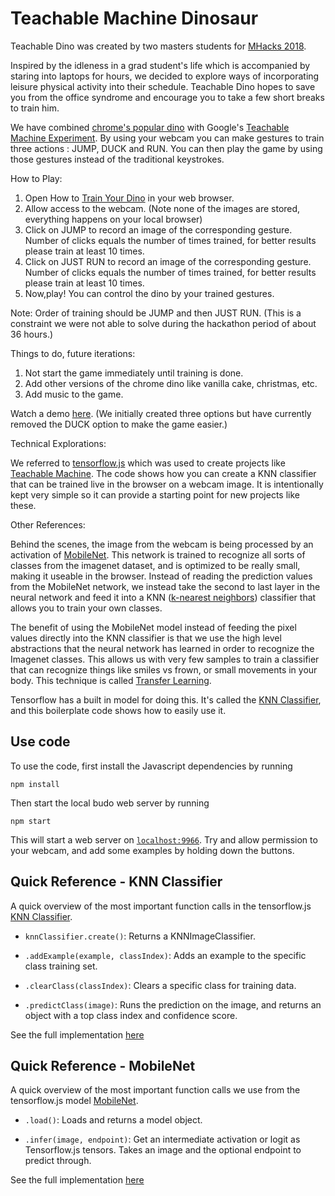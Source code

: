 # Teachable Machine Dinosaur

Teachable Dino was created by two masters students for [MHacks 2018](https://twitter.com/mhacks?lang=en).

Inspired by the idleness in a grad student's life which is accompanied by staring into laptops for hours, we decided to explore ways of incorporating leisure physical activity into their schedule. Teachable Dino hopes to save you from the office syndrome and encourage you to take a few short breaks to train him. 

We have combined [chrome's popular dino](chrome://dino/) with Google's [Teachable Machine Experiment](https://teachablemachine.withgoogle.com/). By using your webcam you can make gestures to train three actions : JUMP, DUCK and RUN. You can then play the game by using those gestures instead of the traditional keystrokes. 

How to Play:

1) Open How to [Train Your Dino](https://www.howtotrainyourdino.com/) in your web browser. 
2) Allow access to the webcam. (Note none of the images are stored, everything happens on your local browser)
3) Click on JUMP to record an image of the corresponding gesture. Number of clicks equals the number of times trained, for better results please train at least 10 times.  
4) Click on JUST RUN to record an image of the corresponding gesture. Number of clicks equals the number of times trained, for better results please train at least 10 times. 
5) Now,play! You can control the dino by your trained gestures. 

Note: Order of training should be JUMP and then JUST RUN. (This is a constraint we were not able to solve during the hackathon period of about 36 hours.)

Things to do, future iterations:

1) Not start the game immediately until training is done. 
2) Add other versions of the chrome dino like vanilla cake, christmas, etc.
3) Add music to the game. 

Watch a demo [here](https://www.youtube.com/watch?v=g6y90VTTfYY&feature=youtu.be).
(We initially created three options but have currently removed the DUCK option to make the game easier.)

Technical Explorations: 

We referred to [tensorflow.js](https://github.com/tensorflow/tfjs-models) which was used to create projects like [Teachable Machine](https://teachablemachine.withgoogle.com/). The code shows how you can create a KNN classifier that can be trained live in the browser on a webcam image. It is intentionally kept very simple so it can provide a starting point for new projects like these.

Other References:

Behind the scenes, the image from the webcam is being processed by an activation of [MobileNet](https://github.com/tensorflow/tfjs-examples/tree/master/mobilenet). This network is trained to recognize all sorts of classes from the imagenet dataset, and is optimized to be really small, making it useable in the browser. Instead of reading the prediction values from the MobileNet network, we instead take the second to last layer in the neural network and feed it into a KNN ([k-nearest neighbors](https://en.wikipedia.org/wiki/K-nearest_neighbors_algorithm)) classifier that allows you to train your own classes. 

The benefit of using the MobileNet model instead of feeding the pixel values directly into the KNN classifier is that we use the high level abstractions that the neural network has learned in order to recognize the Imagenet classes. This allows us with very few samples to train a classifier that can recognize things like smiles vs frown, or small movements in your body. This technique is called [Transfer Learning](https://en.wikipedia.org/wiki/Transfer_learning).

Tensorflow has a built in model for doing this. It's called the [KNN Classifier](https://github.com/tensorflow/tfjs-models/tree/master/knn-classifier), and this boilerplate code shows how to easily use it.

## Use code
To use the code, first install the Javascript dependencies by running  

```
npm install
```

Then start the local budo web server by running 

```
npm start
```

This will start a web server on [`localhost:9966`](http://localhost:9966). Try and allow permission to your webcam, and add some examples by holding down the buttons. 

## Quick Reference - KNN Classifier
A quick overview of the most important function calls in the tensorflow.js [KNN Classifier](https://github.com/tensorflow/tfjs-models/tree/master/knn-classifier).

- `knnClassifier.create()`: Returns a KNNImageClassifier.

- `.addExample(example, classIndex)`: Adds an example to the specific class training set.

- `.clearClass(classIndex)`: Clears a specific class for training data.

- `.predictClass(image)`: Runs the prediction on the image, and returns an object with a top class index and confidence score. 

See the full implementation [here](https://github.com/tensorflow/tfjs-models/blob/master/knn-classifier/src/index.ts)

## Quick Reference - MobileNet
A quick overview of the most important function calls we use from the tensorflow.js model [MobileNet](https://github.com/tensorflow/tfjs-models/tree/master/mobilenet).

- `.load()`: Loads and returns a model object.

- `.infer(image, endpoint)`: Get an intermediate activation or logit as Tensorflow.js tensors. Takes an image and the optional endpoint to predict through.

See the full implementation [here](https://github.com/tensorflow/tfjs-models/blob/master/mobilenet/src/index.ts)
